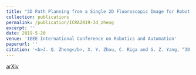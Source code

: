 ```yaml
---
title: "3D Path Planning from a Single 2D Fluoroscopic Image for Robot Assisted Fenestrated Endovascular Aortic Repair"
collection: publications
permalink: /publication/ICRA2019-3d_zheng
excerpt: ''
date: 2019-5-20
venue: 'IEEE International Conference on Robotics and Automation'
paperurl: ''
citation: '<b>J. Q. Zheng</b>, X. Y. Zhou, C. Riga and G. Z. Yang, “3D Path Planning from a Single 2D Fluoroscopic Image for Robot Assisted Fenestrated Endovascular Aortic Repair”, arXiv preprint arXiv:1809.05955, 2018.'
---
```

[arXiv](https://arxiv.org/pdf/1809.05955.pdf)
